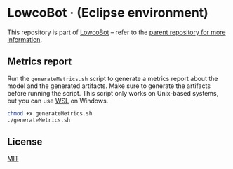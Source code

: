 # LowcoBot · (Eclipse environment)

This repository is part of [LowcoBot](https://github.com/LowcoBot/lowcobot) – refer to the [parent repository for more information](https://github.com/LowcoBot/lowcobot).

## Metrics report

Run the `generateMetrics.sh` script to generate a metrics report about the model and the generated artifacts. Make sure to generate the artifacts before running the script. This script only works on Unix-based systems, but you can use [WSL](https://docs.microsoft.com/en-us/windows/wsl/install) on Windows.

```bash
chmod +x generateMetrics.sh
./generateMetrics.sh
```

## License

[MIT](https://choosealicense.com/licenses/mit/)
